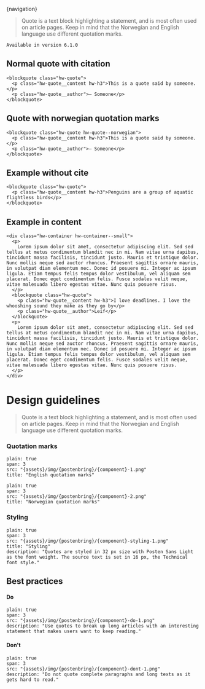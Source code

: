 


{navigation}


> Quote is a text block highlighting a statement, and is most often used on article pages. Keep in mind that the Norwegian and English language use different quotation marks.



```hint
Available in version 6.1.0
```

## Normal quote with citation

```html|plain,light
<blockquote class="hw-quote">
  <p class="hw-quote__content hw-h3">This is a quote said by someone.</p>
  <p class="hw-quote__author">– Someone</p>
</blockquote>
```


## Quote with norwegian quotation marks

```html|plain,light
<blockquote class="hw-quote hw-quote--norwegian">
  <p class="hw-quote__content hw-h3">This is a quote said by someone.</p>
  <p class="hw-quote__author">– Someone</p>
</blockquote>
```

## Example without cite

```html|plain,light
<blockquote class="hw-quote">
  <p class="hw-quote__content hw-h3">Penguins are a group of aquatic flightless birds</p>
</blockquote>
```

## Example in content

```html|plain,light
<div class="hw-container hw-container--small">
  <p>
    Lorem ipsum dolor sit amet, consectetur adipiscing elit. Sed sed tellus at metus condimentum blandit nec in mi. Nam vitae urna dapibus, tincidunt massa facilisis, tincidunt justo. Mauris et tristique dolor. Nunc mollis neque sed auctor rhoncus. Praesent sagittis ornare mauris, in volutpat diam elementum nec. Donec id posuere mi. Integer ac ipsum ligula. Etiam tempus felis tempus dolor vestibulum, vel aliquam sem placerat. Donec eget condimentum felis. Fusce sodales velit neque, vitae malesuada libero egestas vitae. Nunc quis posuere risus.
  </p>
  <blockquote class="hw-quote">
    <p class="hw-quote__content hw-h3">I love deadlines. I love the whooshing sound they make as they go by</p>
    <p class="hw-quote__author">Leif</p>
  </blockquote>
  <p>
    Lorem ipsum dolor sit amet, consectetur adipiscing elit. Sed sed tellus at metus condimentum blandit nec in mi. Nam vitae urna dapibus, tincidunt massa facilisis, tincidunt justo. Mauris et tristique dolor. Nunc mollis neque sed auctor rhoncus. Praesent sagittis ornare mauris, in volutpat diam elementum nec. Donec id posuere mi. Integer ac ipsum ligula. Etiam tempus felis tempus dolor vestibulum, vel aliquam sem placerat. Donec eget condimentum felis. Fusce sodales velit neque, vitae malesuada libero egestas vitae. Nunc quis posuere risus.
  </p>
</div>
```








# Design guidelines

> Quote is a text block highlighting a statement, and is most often used on article pages. Keep in mind that the Norwegian and English language use different quotation marks.






### Quotation marks
```image
plain: true
span: 3
src: "{assets}/img/{postenbring}/{component}-1.png"
title: "English quotation marks"
```
```image
plain: true
span: 3
src: "{assets}/img/{postenbring}/{component}-2.png"
title: "Norwegian quotation marks"
```






### Styling
```image
plain: true
span: 3
src: "{assets}/img/{postenbring}/{component}-styling-1.png"
title: "Styling"
description: "Quotes are styled in 32 px size with Posten Sans Light as the font weight. The source text is set in 16 px, the Technical font style."
```







## Best practices

#### Do

```image
plain: true
span: 3
src: "{assets}/img/{postenbring}/{component}-do-1.png"
description: "Use quotes to break up long articles with an interesting statement that makes users want to keep reading."
```


#### Don't
  
```image
plain: true
span: 3
src: "{assets}/img/{postenbring}/{component}-dont-1.png"
description: "Do not quote complete paragraphs and long texts as it gets hard to read."
```